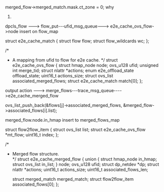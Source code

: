 merged_flow->merged_match.mask.ct_zone = 0;  why

1.
dpcls_flow ---> flow_put---ufid_msg_queue---> e2e_cache_ovs_flow->node insert on flow_map

struct e2e_cache_match {
    struct flow flow; 
    struct flow_wildcards wc;
};

/*
 * A mapping from ufid to flow for e2e cache.
 */
struct e2e_cache_ovs_flow {
    struct hmap_node node; 
    ovs_u128 ufid; 
    unsigned int merge_tid;
    struct nlattr *actions;
    enum e2e_offload_state offload_state;
    uint16_t actions_size;
    struct ovs_list associated_merged_flows;
    struct e2e_cache_match match[0];
};

output action ---> merge_flows---trace_msg_queue---->e2e_cache_merged_flow

ovs_list_push_back(&flows[j]->associated_merged_flows, &merged_flow->associated_flows[i].list);

merged_flow.node.in_hmap insert to merged_flows_map


struct flow2flow_item {
    struct ovs_list list;
    struct e2e_cache_ovs_flow *mt_flow;
    uint16_t index;
};

/*
 * Merged flow structure.           
 */
struct e2e_cache_merged_flow {
    union {
        struct hmap_node in_hmap;
        struct ovs_list  in_list;
    } node;
    ovs_u128 ufid;
    struct dp_netdev *dp;
    struct nlattr *actions;
    uint16_t actions_size;
    uint16_t associated_flows_len;
   
    struct merged_match merged_match;
    struct flow2flow_item associated_flows[0];
}; 

